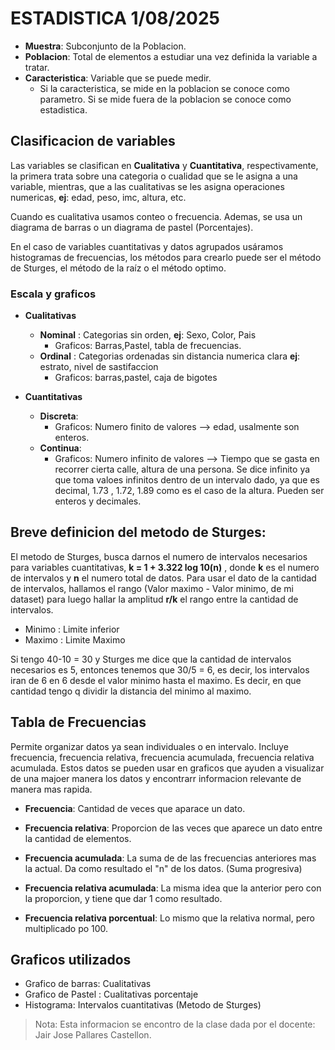 # **ESTADISTICA 1/08/2025**


- **Muestra**: Subconjunto de la Poblacion.
- **Poblacion**: Total de elementos a estudiar una vez definida la variable a tratar.
- **Caracteristica**: Variable que se puede medir.
    - Si la caracteristica, se mide en la poblacion se conoce como parametro. Si se mide fuera de la poblacion se conoce como estadistica. 


## **Clasificacion de variables**

Las variables se clasifican en **Cualitativa** y **Cuantitativa**, respectivamente, la primera trata sobre una categoria o cualidad que se le asigna a una variable, mientras, que a las cualitativas se les asigna operaciones numericas, **ej**: edad, peso, imc, altura, etc.  

Cuando es cualitativa usamos conteo o frecuencia. Ademas, se usa un diagrama de barras o un diagrama de pastel (Porcentajes). 

En el caso de variables cuantitativas y datos agrupados usáramos histogramas de frecuencias, los métodos para crearlo puede ser el método de Sturges, el método de la raíz o el método optimo.
### Escala y graficos

- **Cualitativas**
    - **Nominal** : Categorias sin orden, **ej**: Sexo, Color, Pais
        - Graficos: Barras,Pastel, tabla de frecuencias. 
    - **Ordinal** : Categorias ordenadas sin distancia numerica clara **ej**: estrato, nivel de  sastifaccion
        - Graficos: barras,pastel, caja de bigotes 

- **Cuantitativas**
    - **Discreta**:
        - Graficos: Numero finito de valores --> edad, usalmente son enteros.
    - **Continua**:
        - Graficos: Numero infinito de valores --> Tiempo que se gasta en recorrer cierta calle, altura de una persona. Se dice infinito ya que toma valoes infinitos dentro de un intervalo dado, ya que es decimal, 1.73 , 1.72, 1.89 como es el caso de la altura. Pueden ser enteros y decimales.

## Breve definicion del metodo de Sturges:
El metodo de Sturges, busca darnos el numero de intervalos necesarios para variables cuantitativas, **k = 1 + 3.322 log 10(n)** , donde **k** es el numero de intervalos y **n** el numero total de datos. Para usar el dato de la cantidad de intervalos, hallamos el rango (Valor maximo - Valor minimo, de mi dataset) para luego hallar la amplitud **r/k** el rango entre la cantidad de intervalos. 

- Minimo : Limite inferior
- Maximo : Limite Maximo

Si tengo 40-10 = 30 y Sturges me dice que la cantidad de intervalos necesarios es 5, entonces tenemos que 30/5 = 6, es decir, los intervalos iran de 6 en 6 desde el valor minimo hasta el maximo. Es decir, en que cantidad tengo q dividir la distancia del minimo al maximo. 


## Tabla de Frecuencias
Permite organizar datos ya sean individuales o en intervalo. Incluye frecuencia, frecuencia relativa, frecuencia acumulada, frecuencia relativa acumulada. Estos datos se pueden usar en graficos que ayuden a visualizar de una majoer manera los datos y encontrarr informacion relevante de manera mas rapida. 

- **Frecuencia**: Cantidad de veces que aparace un dato.

- **Frecuencia relativa**: Proporcion de las veces que aparece un dato entre la cantidad de elementos.

- **Frecuencia acumulada**: La suma de de las frecuencias anteriores mas la actual. Da como resultado el "n" de los datos. (Suma progresiva)

- **Frecuencia relativa acumulada**: La misma idea que la anterior pero con la proporcion, y tiene que dar 1 como resultado.

- **Frecuencia relativa porcentual**: Lo mismo que la relativa normal, pero multiplicado po 100. 

## Graficos utilizados
- Grafico de barras: Cualitativas
- Grafico de Pastel : Cualitativas porcentaje
- Histograma: Intervalos cuantitativas (Metodo de Sturges)

> Nota: Esta informacion se encontro de la clase dada por el docente: Jair Jose Pallares Castellon.